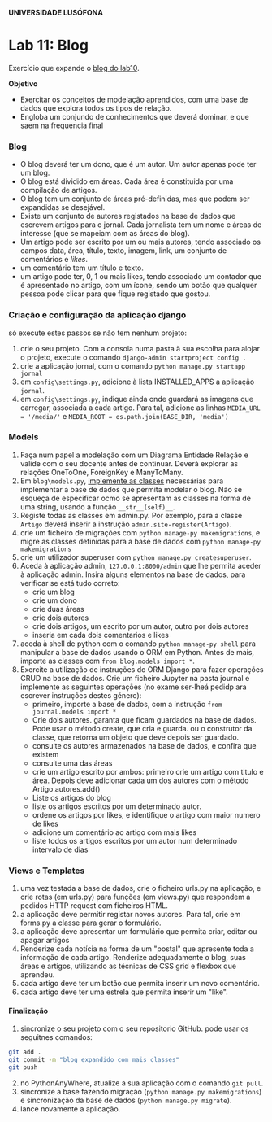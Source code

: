 **UNIVERSIDADE LUSÓFONA**

# Lab 11: Blog
Exercício que expande o [blog do lab10](https://github.com/ULHT-PW/pw-lab10/tree/main#1-blog).

**Objetivo**
* Exercitar os conceitos de modelação aprendidos, com uma base de dados que explora todos os tipos de relação.
* Engloba um conjundo de conhecimentos que deverá dominar, e que saem na frequencia final

### Blog
* O blog deverá ter um dono, que é um autor. Um autor apenas pode ter um blog.
* O blog está dividido em áreas. Cada área é constituida por uma compilação de artigos.
* O blog tem um conjunto de áreas pré-definidas, mas que podem ser expandidas se desejável.
* Existe um conjunto de autores registados na base de dados que escrevem artigos para o jornal. Cada jornalista tem um nome e áreas de interesse (que se mapeiam com as áreas do blog).
* Um artigo pode ser escrito por um ou mais autores, tendo associado os campos data, área, título, texto, imagem, link, um conjunto de comentários e *likes*.
* um comentário tem um título e texto.
* um artigo pode ter, 0, 1  ou mais likes, tendo associado um contador que é apresentado no artigo, com um ícone, sendo um botão que qualquer pessoa pode clicar para que fique registado que gostou.

### Criação e configuração da aplicação django
só execute estes passos se não tem nenhum projeto: 
1. crie o seu projeto. Com a consola numa pasta à sua escolha para alojar o projeto, execute o comando `django-admin startproject config .` 
2. crie a aplicação jornal, com o comando `python manage.py startapp jornal`
4. em `config\settings.py`, adicione à lista INSTALLED_APPS a aplicação `jornal`. 
5. em `config\settings.py`, indique ainda onde guardará as imagens que carregar, associada a cada artigo. Para tal, adicione as linhas `MEDIA_URL = '/media/'`  e  `MEDIA_ROOT = os.path.join(BASE_DIR, 'media')`

### Models
1. Faça num papel a modelação com um Diagrama Entidade Relação e valide com o seu docente antes de continuar. Deverá explorar as relações OneToOne, ForeignKey e ManyToMany.
2. Em `blog\models.py`, [implemente as classes](https://moodle.ensinolusofona.pt/pluginfile.php/549222/mod_label/intro/pw-04-django-02.pdf?#page=4) necessárias para implementar a base de dados que permita modelar o blog. Não se esqueça de especificar ocmo se apresentam as classes na forma de uma string, usando a função `__str__(self)__`.  
3. Registe todas as classes em admin.py. Por exemplo, para a classe `Artigo`  deverá inserir a instrução `admin.site-register(Artigo)`.
4. crie um ficheiro de migrações com `python manage-py makemigrations`, e migre as classes definidas para a base de dados com `python manage-py makemigrations`
5. crie um utilizador superuser com `python manage.py createsuperuser`. 
6. Aceda à aplicação admin, `127.0.0.1:8000/admin` que lhe permita aceder à aplicação admin. Insira alguns elementos na base de dados, para verificar se está tudo correto:
   * crie um blog
   * crie um dono
   * crie duas áreas
   * crie dois autores
   * crie dois artigos, um escrito por um autor, outro por dois autores
   * inseria em cada dois comentarios e likes
8. aceda à shell de python com o comando `python manage-py shell` para manipular a base de dados usando o ORM em Python. Antes de mais, importe as classes com `from blog.models import *`. 
9. Exercite a utilização de instruções do ORM Django para fazer operações CRUD na base de dados. Crie um ficheiro Jupyter na pasta journal e implemente as seguintes operações (no exame ser-lheá pedidp ara escrever instruções destes género):
   * primeiro, importe a base de dados, com a instrução `from journal.models import *`
   * Crie dois autores. garanta que ficam guardados na base de dados. Pode usar o método create, que cria e guarda. ou o construtor da classe, que retorna um objeto que deve depois ser guardado.
   * consulte os autores armazenados na base de dados, e confira que existem
   * consulte uma das áreas
   * crie um artigo escrito por ambos: primeiro crie um artigo com titulo e área. Depois deve adicionar cada um dos autores com o método Artigo.autores.add()
   * Liste os artigos do blog
   * liste os artigos escritos por um determinado autor. 
   * ordene os artigos por likes, e identifique o artigo com maior numero de likes 
   * adicione um comentário ao artigo com mais likes
   * liste todos os artigos escritos por um autor num determinado intervalo de dias

### Views e Templates
1. uma vez testada a base de dados, crie o ficheiro urls.py na aplicação, e crie rotas (em urls.py) para funções (em views.py) que respondem a pedidos HTTP request com ficheiros HTML.
2. a aplicação deve permitir registar novos autores. Para tal, crie em forms.py a classe para gerar o formulário.
3.  a aplicação deve apresentar um formulário que permita criar, editar ou apagar artigos 
4.  Renderize cada notícia na forma de um "postal" que apresente toda a informação de cada artigo. Renderize adequadamente o blog, suas áreas e artigos, utilizando as técnicas de CSS grid e flexbox que aprendeu. 
5.  cada artigo deve ter um botão que permita inserir um novo comentário. 
6.  cada artigo deve ter uma estrela que permita inserir um "like". 

#### Finalização
1. sincronize o seu projeto com o seu repositorio GitHub. pode usar os seguitnes comandos:
```Bash
git add .
git commit -m "blog expandido com mais classes"
git push
```
2. no PythonAnyWhere, atualize a sua aplicação com o comando `git pull`.
3. sincronize a base fazendo migração (`python manage.py makemigrations`) e sincronização da base de dados (`python manage.py migrate`).
4. lance novamente a aplicação.
